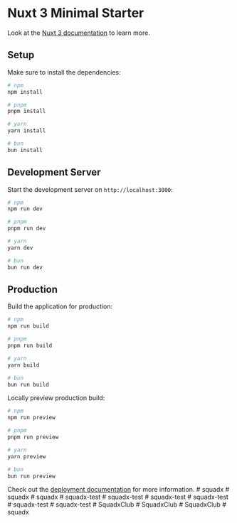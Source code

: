# Nuxt 3 Minimal Starter

Look at the [Nuxt 3 documentation](https://nuxt.com/docs/getting-started/introduction) to learn more.

## Setup

Make sure to install the dependencies:

```bash
# npm
npm install

# pnpm
pnpm install

# yarn
yarn install

# bun
bun install
```

## Development Server

Start the development server on `http://localhost:3000`:

```bash
# npm
npm run dev

# pnpm
pnpm run dev

# yarn
yarn dev

# bun
bun run dev
```

## Production

Build the application for production:

```bash
# npm
npm run build

# pnpm
pnpm run build

# yarn
yarn build

# bun
bun run build
```

Locally preview production build:

```bash
# npm
npm run preview

# pnpm
pnpm run preview

# yarn
yarn preview

# bun
bun run preview
```

Check out the [deployment documentation](https://nuxt.com/docs/getting-started/deployment) for more information.
#   s q u a d x  
 #   s q u a d x  
 #   s q u a d x  
 #   s q u a d x - t e s t  
 #   s q u a d x - t e s t  
 #   s q u a d x - t e s t  
 #   s q u a d x - t e s t  
 #   s q u a d x - t e s t  
 #   s q u a d x - t e s t  
 #   S q u a d x C l u b  
 #   S q u a d x C l u b  
 #   S q u a d x C l u b  
 #   s q u a d x  
 
